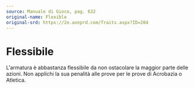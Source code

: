 ```yaml
---
source: Manuale di Gioco, pag. 632
original-name: Flexible
original-srd: https://2e.aonprd.com/Traits.aspx?ID=204
---
```


# Flessibile

L'armatura è abbastanza flessibile da non ostacolare la maggior parte delle
azioni. Non applichi la sua penalità alle prove per le prove di Acrobazia o
Atletica.
